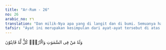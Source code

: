 ```yaml
---
title: "Ar-Rum - 26"
no: 26
arabic_no: ٢٦
translation: "Dan milik-Nya apa yang di langit dan di bumi. Semuanya hanya kepada-Nya tunduk. "
tafsir: "Ayat ini merupakan kesimpulan dari ayat-ayat tersebut di atas. Dalam arti bahwa demikianlah kekuasaan dan kebesaran Tuhan. Apa saja yang berada di langit dan di bumi adalah kepunyaan-Nya dan tunduk kepada-Nya. Namun demikian, kebanyakan manusia tidak tunduk dan tidak menyembah-Nya. Maka ketetapan yang ada di dalam ayat ini berarti tunduknya tiap-tiap sesuatu yang ada di langit dan bumi kepada iradat dan kehendak Allah. Kehendak-Nya yang mengendalikan semuanya itu sesuai dengan sunah yang telah ditentukan-Nya. Dalam hal ini, semuanya tunduk kepada sunah itu, walaupun manusia dalam perbuatan dan kerjanya ada yang durhaka dan ingkar. Sesungguhnya yang durhaka itu adalah akal dan hati mereka. Adapun yang berkenaan dengan jasad, mereka tunduk dan diatur menurut hukum-hukum alam yang disebut sunatullah. Allah berfirman:\n\nPadahal apa yang di langit dan di bumi berserah diri kepada-Nya, (baik) dengan suka maupun terpaksa, dan hanya kepada-Nya mereka dikembalikan? (ali 'Imran/3: 83)\n\nSelanjutnya ayat-ayat mengenai bukti kebesaran Tuhan tersebut di atas diakhiri dengan peringatan tentang hari kebangkitan, karena hal itu dilupakan manusia."
---
```

وَلَهٗ مَنْ فِى السَّمٰوٰتِ وَالْاَرْضِۗ كُلٌّ لَّهٗ قَانِتُوْنَ